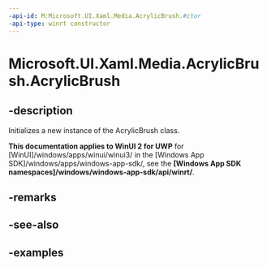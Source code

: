 ```yaml
---
-api-id: M:Microsoft.UI.Xaml.Media.AcrylicBrush.#ctor
-api-type: winrt constructor
---
```

<!-- Method syntax.
public AcrylicBrush.AcrylicBrush()
-->

# Microsoft.UI.Xaml.Media.AcrylicBrush.AcrylicBrush


## -description

Initializes a new instance of the AcrylicBrush class.


**This documentation applies to WinUI 2 for UWP** for [WinUI]/windows/apps/winui/winui3/ in the [Windows App SDK]/windows/apps/windows-app-sdk/, see the **[Windows App SDK namespaces]/windows/windows-app-sdk/api/winrt/**.

## -remarks


## -see-also


## -examples


